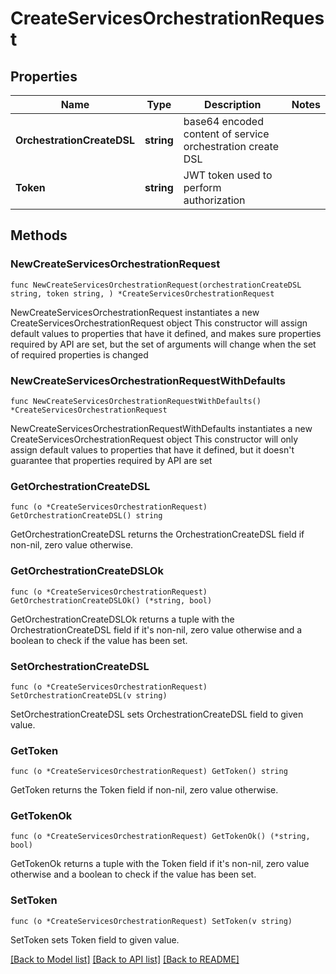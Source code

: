 # CreateServicesOrchestrationRequest

## Properties

Name | Type | Description | Notes
------------ | ------------- | ------------- | -------------
**OrchestrationCreateDSL** | **string** | base64 encoded content of service orchestration create DSL | 
**Token** | **string** | JWT token used to perform authorization | 

## Methods

### NewCreateServicesOrchestrationRequest

`func NewCreateServicesOrchestrationRequest(orchestrationCreateDSL string, token string, ) *CreateServicesOrchestrationRequest`

NewCreateServicesOrchestrationRequest instantiates a new CreateServicesOrchestrationRequest object
This constructor will assign default values to properties that have it defined,
and makes sure properties required by API are set, but the set of arguments
will change when the set of required properties is changed

### NewCreateServicesOrchestrationRequestWithDefaults

`func NewCreateServicesOrchestrationRequestWithDefaults() *CreateServicesOrchestrationRequest`

NewCreateServicesOrchestrationRequestWithDefaults instantiates a new CreateServicesOrchestrationRequest object
This constructor will only assign default values to properties that have it defined,
but it doesn't guarantee that properties required by API are set

### GetOrchestrationCreateDSL

`func (o *CreateServicesOrchestrationRequest) GetOrchestrationCreateDSL() string`

GetOrchestrationCreateDSL returns the OrchestrationCreateDSL field if non-nil, zero value otherwise.

### GetOrchestrationCreateDSLOk

`func (o *CreateServicesOrchestrationRequest) GetOrchestrationCreateDSLOk() (*string, bool)`

GetOrchestrationCreateDSLOk returns a tuple with the OrchestrationCreateDSL field if it's non-nil, zero value otherwise
and a boolean to check if the value has been set.

### SetOrchestrationCreateDSL

`func (o *CreateServicesOrchestrationRequest) SetOrchestrationCreateDSL(v string)`

SetOrchestrationCreateDSL sets OrchestrationCreateDSL field to given value.


### GetToken

`func (o *CreateServicesOrchestrationRequest) GetToken() string`

GetToken returns the Token field if non-nil, zero value otherwise.

### GetTokenOk

`func (o *CreateServicesOrchestrationRequest) GetTokenOk() (*string, bool)`

GetTokenOk returns a tuple with the Token field if it's non-nil, zero value otherwise
and a boolean to check if the value has been set.

### SetToken

`func (o *CreateServicesOrchestrationRequest) SetToken(v string)`

SetToken sets Token field to given value.



[[Back to Model list]](../README.md#documentation-for-models) [[Back to API list]](../README.md#documentation-for-api-endpoints) [[Back to README]](../README.md)


